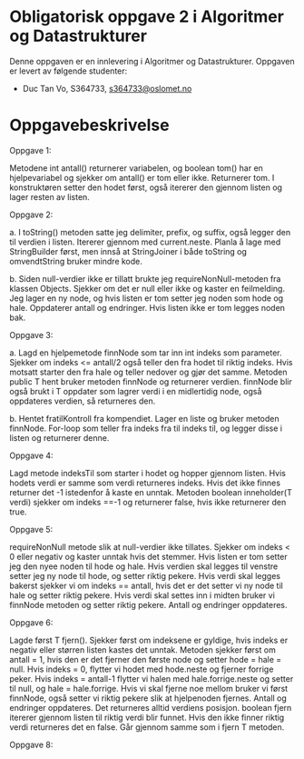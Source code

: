 # Obligatorisk oppgave 2 i Algoritmer og Datastrukturer

Denne oppgaven er en innlevering i Algoritmer og Datastrukturer. 
Oppgaven er levert av følgende studenter:

* Duc Tan Vo, S364733, s364733@oslomet.no

# Oppgavebeskrivelse

Oppgave 1:

Metodene int antall() returnerer variabelen, og boolean tom() har en hjelpevariabel og sjekker om antall() er tom eller ikke. Returnerer tom.
I konstruktøren setter den hodet først, også itererer den gjennom listen og lager resten av listen.

Oppgave 2:

a. I toString() metoden satte jeg delimiter, prefix, og suffix, også legger den til verdien i listen. Itererer gjennom med current.neste.
Planla å lage med StringBuilder først, men innså at StringJoiner i både toString og omvendtString bruker mindre kode.

b. Siden null-verdier ikke er tillatt brukte jeg requireNonNull-metoden fra klassen Objects. Sjekker om det er null eller ikke og kaster en feilmelding.
Jeg lager en ny node, og hvis listen er tom setter jeg noden som hode og hale. Oppdaterer antall og endringer.
Hvis listen ikke er tom legges noden bak.

Oppgave 3:

a. Lagd en hjelpemetode finnNode som tar inn int indeks som parameter. Sjekker om indeks <= antall/2 også teller den fra hodet til riktig indeks.
Hvis motsatt starter den fra hale og teller nedover og gjør det samme.
Metoden public T hent bruker metoden finnNode og returnerer verdien.
finnNode blir også brukt i T oppdater som lagrer verdi i en midlertidig node, også oppdateres verdien, så returneres den.

b. Hentet fratilKontroll fra kompendiet. Lager en liste og bruker metoden finnNode. For-loop som teller fra indeks fra til indeks til, og legger disse i listen og returnerer denne.

Oppgave 4:

Lagd metode indeksTil som starter i hodet og hopper gjennom listen. Hvis hodets verdi er samme som verdi returneres indeks. Hvis det ikke finnes returner det -1 istedenfor å kaste en unntak.
Metoden boolean inneholder(T verdi) sjekker om indeks ==-1 og returnerer false, hvis ikke returnerer den true.

Oppgave 5:

requireNonNull metode slik at null-verdier ikke tillates. Sjekker om indeks < 0 eller negativ og kaster unntak hvis det stemmer.
Hvis listen er tom setter jeg den nyee noden til hode og hale. Hvis verdien skal legges til venstre setter jeg ny node til hode, og setter riktig pekere.
Hvis verdi skal legges bakerst sjekker vi om indeks == antall, hvis det er det setter vi ny node til hale og setter riktig pekere.
Hvis verdi skal settes inn i midten bruker vi finnNode metoden og setter riktig pekere.
Antall og endringer oppdateres.

Oppgave 6:

Lagde først T fjern(). Sjekker først om indeksene er gyldige, hvis indeks er negativ eller størren listen kastes det unntak.
Metoden sjekker først om antall = 1, hvis den er det fjerner den første node og setter hode = hale = null. Hvis indeks = 0, flytter vi hodet med hode.neste og fjerner forrige peker. 
Hvis indeks = antall-1 flytter vi halen med hale.forrige.neste og setter til null, og hale = hale.forrige.
Hvis vi skal fjerne noe mellom bruker vi først finnNode, også setter vi riktig pekere slik at hjelpenoden fjernes.
Antall og endringer oppdateres. Det returneres alltid verdiens posisjon.
boolean fjern itererer gjennom listen til riktig verdi blir funnet. Hvis den ikke finner riktig verdi returneres det en false. Går gjennom samme som i fjern T metoden.

Oppgave 8:

